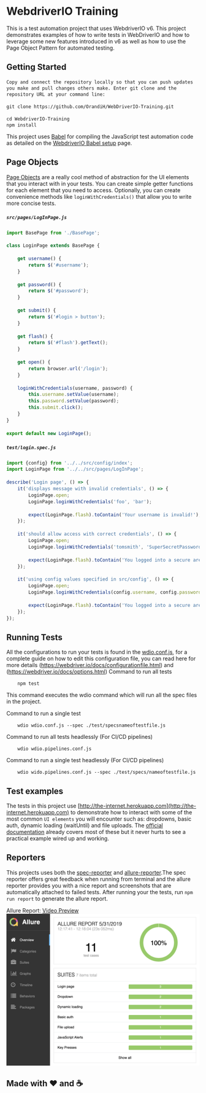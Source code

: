 # WebdriverIO Training

This is a test automation project that uses WebdriverIO v6. This project demonstrates examples of how to write tests in WebDriverIO and how to leverage some new features introduced in v6 as well as how to use the Page Object Pattern for automated testing.

## Getting Started
```
Copy and connect the repository locally so that you can push updates you make and pull changes others make. Enter git clone and the repository URL at your command line:

git clone https://github.com/OrandiH/WebDriverIO-Training.git

cd WebdriverIO-Training
npm install

```

This project uses [Babel](https://babeljs.io/) for compiling the JavaScript test automation code as detailed on the [WebdriverIO Babel setup](https://webdriver.io/docs/babel.html) page. 

## Page Objects

[Page Objects](https://martinfowler.com/bliki/PageObject.html) are a really cool method of abstraction for the UI elements that you interact with in your tests. You can create simple getter functions for each element that you need to access. Optionally, you can create convenience methods like `loginWithCredentials()` that allow you to write more concise tests. 

##### `src/pages/LogInPage.js`

```javascript
import BasePage from './BasePage';

class LoginPage extends BasePage {

    get username() {
        return $('#username');
    }

    get password() {
        return $('#password');
    }

    get submit() {
        return $('#login > button');
    }

    get flash() {
        return $('#flash').getText();
    }

    get open() {
        return browser.url('/login');
    }

    loginWithCredentials(username, password) {
        this.username.setValue(username);
        this.password.setValue(password);
        this.submit.click();
    }
}

export default new LoginPage();
```

##### `test/login.spec.js`


```javascript
import {config} from '../../src/config/index';
import LoginPage from '../../src/pages/LogInPage';

describe('Login page', () => {
    it('displays message with invalid credentials', () => {
        LoginPage.open;
        LoginPage.loginWithCredentials('foo', 'bar');

        expect(LoginPage.flash).toContain('Your username is invalid!');
    });

    it('should allow access with correct credentials', () => {
        LoginPage.open;
        LoginPage.loginWithCredentials('tomsmith', 'SuperSecretPassword!');

        expect(LoginPage.flash).toContain('You logged into a secure area!');
    });

    it('using config values specified in src/config', () => {
        LoginPage.open;
        LoginPage.loginWithCredentials(config.username, config.password);

        expect(LoginPage.flash).toContain('You logged into a secure area!');
    });
});
```


## Running Tests
All the configurations to run your tests is found in the [wdio.conf.js](wdio.conf.js), for a complete guide on how to edit this configuration file, you can read here for more details (https://webdriver.io/docs/configurationfile.html) and (https://webdriver.io/docs/options.html)
Command to run all tests
```
    npm test
```
This command executes the wdio command which will run all the spec files in the project. 

Command to run a single test
```
    wdio wdio.conf.js --spec ./test/specsnameoftestfile.js
```

Command to run all tests headlessly (For CI/CD pipelines)
```
    wdio wdio.pipelines.conf.js
```

Command to run a single test headlessly (For CI/CD pipelines)
```
    wdio wido.pipelines.conf.js --spec ./test/specs/nameoftestfile.js
```

## Test examples
The tests in this project use [http://the-internet.herokuapp.com](http://the-internet.herokuapp.com) to demonstrate how to interact with some of the most common `UI elements` you will encounter such as: dropdowns, basic auth, dynamic loading (waitUntil) and file uploads. The [official documentation](https://webdriver.io/docs/api.html) already covers most of these but it never hurts to see a practical example wired up and working. 

## Reporters
This projects uses both the [spec-reporter](https://webdriver.io/docs/spec-reporter.html) and [allure-reporter](https://webdriver.io/docs/allure-reporter.html).The spec reporter offers great feedback when running from terminal and the allure reporter provides you with a nice report and screenshots that are automatically attached to failed tests. After running your the tests, run `npm run report` to generate the allure report. 

Allure Report: 
[Video Preview](https://www.youtube.com/watch?v=tL8R6BqxJ3o)
![allure](src\assests\allure.png)


## Made with ❤️ and ☕️

